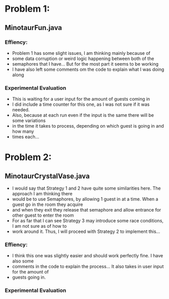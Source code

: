 # Problem 1:
## MinotaurFun.java

### Effiency:
- Problem 1 has some slight issues, I am thinking mainly because of
- some data corruption or weird logic happening between both of the
- semaphores that I have... But for the most part it seems to be working
- I have also left some comments om the code to explain what I was doing along
### Experimental Evaluation
- This is waiting for a user input for the amount of guests coming in
- I did include a time counter for this one, as I was not sure if it was needed.
- Also, because at each run even if the input is the same there will be some variations
- in the time it takes to process, depending on which guest is going in and how many
- times each...

# Problem 2:
## MinotaurCrystalVase.java

- I would say that Strategy 1 and 2 have quite some similarities here. The approach I am thinking there
- would be to use Semaphores, by allowing 1 guest in at a time. When a guest go in the room they acquire
- and when they exit they release that semaphore and allow entrance for other guest to enter the room
- For as far that I can see Strategy 3 may introduce some race conditions, I am not sure as of how to
- work around it. Thus, I will proceed with Strategy 2 to implement this...

### Effiency:
- I think this one was slightly easier and should work perfectly fine. I have also some
- comments in the code to explain the process... It also takes in user input for the amount of
- guests going in.
### Experimental Evaluation
